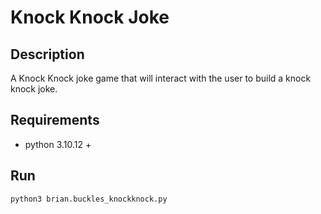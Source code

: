 # Knock Knock Joke

## Description
A Knock Knock joke game that will interact with the user to build a knock knock joke.

## Requirements
- python 3.10.12 +

## Run
```code
python3 brian.buckles_knockknock.py
```